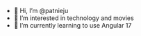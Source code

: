 - 👋 Hi, I’m @patnieju
- 👀 I’m interested in technology and movies
- 🌱 I’m currently learning to use Angular 17


